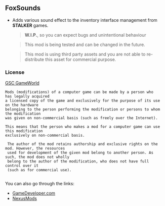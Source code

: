 <h2 align="left"> FoxSounds</h2>

- Adds various sound effect to the inventory interface management from **STALKER** games.
	> <b>W.I.P.</b>, so you can expect bugs and unintentional behaviour
	
	> This mod is being tested and can be changed in the future. 
	
	> This mod is using third party assets and you are not able to re-distribute this asset for commercial purpose. 
	
<h3>License</h3>

[GSC GameWorld](https://www.gsc-game.com/index.php?t=community&s=forums&s_game_type=xr&thm_page=1&thm_id=20587&sec_id=16&offset=240)

```
Mods (modifications) of a computer game can be made by a person who has legally acquired 
a licensed copy of the game and exclusively for the purpose of its use on the hardware 
belonging to the person performing the modification or persons to whom the modification 
was given on non-commercial basis (such as freely over the Internet).
  
This means that the person who makes a mod for a computer game can use this modification 
exclusively on non-commercial basis.

 The author of the mod retains authorship and exclusive rights on the mod. However, the resources 
 used for development of the given mod belong to another person. As such, the mod does not wholly 
 belong to the author of the modification, who does not have full control over it 
 (such as for commercial use).	
 
```

You can also go through the links: 
- [GameDeveloper.com](https://www.gamedeveloper.com/business/the-latest-games-trademark-controversy-s-t-a-l-k-e-r-vs-stalker)
- [NexusMods](https://www.nexusmods.com/news/3445)





